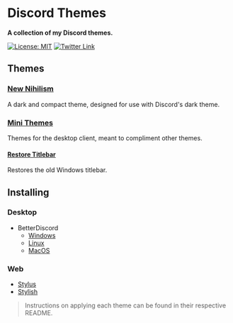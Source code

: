 # Discord Themes

**A collection of my Discord themes.**

[![License: MIT](https://img.shields.io/badge/License-MIT-blue.svg?style=flat-square)](./LICENSE)
[![Twitter Link](https://img.shields.io/badge/Twitter-@chronobserver-696969.svg?style=flat-square&logo=twitter)](https://twitter.com/chronobserver)

## Themes

### [New Nihilism](NewNihilism)

A dark and compact theme, designed for use with Discord's dark theme.

<!--- WIP
### [Devilman](Devilman)

A theme based on the Devilman mythos.
--->

### [Mini Themes](MiniThemes)

Themes for the desktop client, meant to compliment other themes.

#### [Restore Titlebar](MiniThemes/RestoreTitlebar)

Restores the old Windows titlebar.

## Installing

### Desktop
- BetterDiscord
  - [Windows](https://github.com/rauenzi/BetterDiscordApp/releases/download/0.2.82/BetterDiscordWI.exe)
  - [Linux](https://github.com/ObserverOfTime/betterdiscordctl#betterdiscordctl)
  - [MacOS](https://github.com/rauenzi/BetterDiscordApp/releases/download/0.2.82/BetterDiscordMacInstaller.zip)

### Web

- [Stylus](https://github.com/openstyles/stylus)
- [Stylish](https://github.com/stylish-userstyles/stylish)

> Instructions on applying each theme can be found in their respective README.

